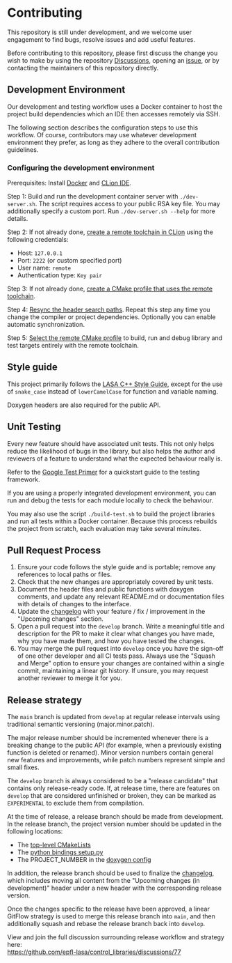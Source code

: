 # Contributing

This repository is still under development, and we welcome user engagement to
find bugs, resolve issues and add useful features.  

Before contributing to this repository, please first discuss the change you wish to make
by using the repository [Discussions](https://github.com/epfl-lasa/control_libraries/discussions),
opening an [issue](https://github.com/epfl-lasa/control_libraries/issues),
or by contacting the maintainers of this repository directly. 


## Development Environment

Our development and testing workflow uses a Docker container to host the project build dependencies
which an IDE then accesses remotely via SSH.

The following section describes the configuration steps to use this workflow.
Of course, contributors may use whatever development environment they prefer,
as long as they adhere to the overall contribution guidelines. 


### Configuring the development environment

Prerequisites: Install [Docker](https://docs.docker.com/get-docker/) and [CLion IDE](https://www.jetbrains.com/clion/download).

Step 1: Build and run the development container server with `./dev-server.sh`. The script requires access
to your public RSA key file. You may additionally specify a custom port.
Run `./dev-server.sh --help` for more details.

Step 2: If not already done, [create a remote toolchain in CLion](https://www.jetbrains.com/help/clion/remote-projects-support.html#remote-toolchain)
using the following credentials:
 - Host: `127.0.0.1`
 - Port: `2222` (or custom specified port)
 - User name: `remote`
 - Authentication type: `Key pair`
 
Step 3: If not already done, [create a CMake profile that uses the remote toolchain](https://www.jetbrains.com/help/clion/remote-projects-support.html#CMakeProfile).

Step 4: [Resync the header search paths](https://www.jetbrains.com/help/clion/remote-projects-support.html#resync).
Repeat this step any time you change the compiler or project dependencies.
Optionally you can enable automatic synchronization.

Step 5: [Select the remote CMake profile](https://www.jetbrains.com/help/clion/remote-projects-support.html#WorkWithRemote)
to build, run and debug library and test targets entirely with the remote toolchain.

## Style guide

This project primarily follows the [LASA C++ Style Guide](https://wiki.epfl.ch/lasa/cpp-style-guide),
except for the use of `snake_case` instead of `lowerCamelCase` for function and variable naming.

Doxygen headers are also required for the public API.

## Unit Testing

Every new feature should have associated unit tests.
This not only helps reduce the likelihood of bugs in the library,
but also helps the author and reviewers of a feature to understand what the expected
behaviour really is.

Refer to the [Google Test Primer](https://github.com/google/googletest/blob/master/docs/primer.md)
for a quickstart guide to the testing framework.

If you are using a properly integrated development environment, you can run and debug the tests
for each module locally to check the behaviour. 

You may also use the script `./build-test.sh` to build the project libraries and run all tests
within a Docker container. Because this process rebuilds the project from scratch, each evaluation may
take several minutes. 


## Pull Request Process

1. Ensure your code follows the style guide and is portable; remove any references to local paths or files.
2. Check that the new changes are appropriately covered by unit tests.
3. Document the header files and public functions with doxygen comments, and update any relevant README.md
   or documentation files with details of changes to the interface.
4. Update the [changelog](CHANGELOG.md) with your feature / fix / improvement in the "Upcoming changes" section.
5. Open a pull request into the `develop` branch. Write a meaningful title and description for the PR to make it
   clear what changes you have made, why you have made them, and how you have tested the changes.
6. You may merge the pull request into `develop` once you have the sign-off of one other developer and all CI tests pass.
   Always use the "Squash and Merge" option to ensure your changes are contained within a single commit, maintaining
   a linear git history. If unsure, you may request another reviewer to merge it for you.


## Release strategy

The `main` branch is updated from `develop` at regular release intervals using traditional semantic versioning (major.minor.patch).

The major release number should be incremented whenever there is a breaking change to the public API
(for example, when a previously existing function is deleted or renamed). Minor version numbers contain
general new features and improvements, while patch numbers represent simple and small fixes.

The `develop` branch is always considered to be a "release candidate" that contains only release-ready
code. If, at release time, there are features on `develop` that are considered unfinished or broken,
they can be marked as `EXPERIMENTAL` to exclude them from compilation.

At the time of release, a release branch should be made from development. In the release branch,
the project version number should be updated in the following locations:
- The [top-level CMakeLists](source/CMakeLists.txt) 
- The [python bindings setup.py](python/setup.py)
- The PROJECT_NUMBER in the [doxygen config](doxygen/doxygen.conf)

In addition, the release branch should be used to finalize the [changelog](CHANGELOG.md), which includes
moving all content from the "Upcoming changes (in development)" header under a new header with the corresponding
release version.

Once the changes specific to the release have been approved, a linear GitFlow strategy is used to
merge this release branch into `main`, and then additionally squash and rebase the release branch back into `develop`.

View and join the full discussion surrounding release workflow and strategy here: \
https://github.com/epfl-lasa/control_libraries/discussions/77